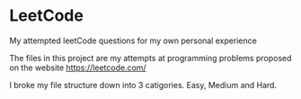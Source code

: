 # LeetCode
My attempted leetCode questions for my own personal experience


The files in this project are my attempts at programming problems proposed on the website
https://leetcode.com/

I broke my file structure down into 3 catigories. Easy, Medium and Hard.